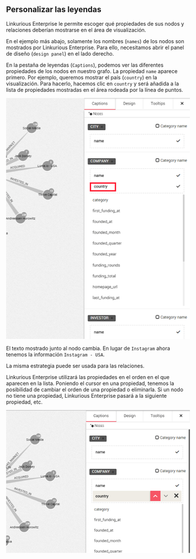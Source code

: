 ## Personalizar las leyendas

Linkurious Enterprise le permite escoger qué propiedades de sus nodos y relaciones deberían mostrarse en el área de visualización.

En el ejemplo más abajo, solamente los nombres (```names```) de los nodos son mostrados por Linkurious Enterprise. Para ello, necesitamos abrir el panel de diseño (```design panel```) en el lado derecho.
 
En la pestaña de leyendas (```Captions```), podemos ver las diferentes propiedades de los nodos en nuestro grafo. La propiedad ```name``` aparece primero. Por ejemplo, queremos mostrar el país (```country```) en la visualización. Para hacerlo, hacemos clic en ```country``` y será añadida a la lista de propiedades mostradas en el área rodeada por la línea de puntos.

![](../../en/style/2.png)

El texto mostrado junto al nodo cambia. En lugar de  ```Instagram``` ahora tenemos la información ```Instagram - USA```.

La misma estrategia puede ser usada para las relaciones.

Linkurious Enterprise utilizará las propiedades en el orden en el que aparecen en la lista. Poniendo el cursor en una propiedad, tenemos la posibilidad de cambiar el orden de una propiedad o eliminarla. Si un nodo no tiene una propiedad, Linkurious Enterprise pasará a la siguiente propiedad, etc.

![](../../en/style/3.png)